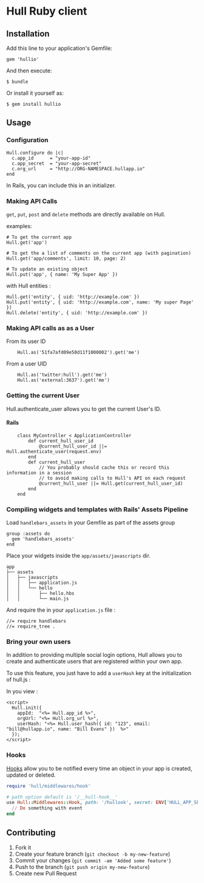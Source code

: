 # Hull Ruby client

## Installation

Add this line to your application's Gemfile:

    gem 'hullio'

And then execute:

    $ bundle

Or install it yourself as:

    $ gem install hullio

## Usage

### Configuration

    Hull.configure do |c|
      c.app_id      = "your-app-id"
      c.app_secret  = "your-app-secret"
      c.org_url     = "http://ORG-NAMESPACE.hullapp.io"
    end

In Rails, you can include this in an initializer.

### Making API Calls

`get`, `put`, `post` and `delete` methods are directly available on Hull.

examples:

    # To get the current app
    Hull.get('app')

    # To get the a list of comments on the current app (with pagination)
    Hull.get('app/comments', limit: 10, page: 2)

    # To update an existing object
    Hull.put('app', { name: 'My Super App' })

with Hull entities :

    Hull.get('entity', { uid: 'http://example.com' })
    Hull.put('entity', { uid: 'http://example.com', name: 'My super Page' })
    Hull.delete('entity', { uid: 'http://example.com' })


### Making API calls as as a User

From its user ID

        Hull.as('51fa7afd09e50d11f1000002').get('me')

From a user UID

        Hull.as('twitter:hull').get('me')
        Hull.as('external:3637').get('me')



### Getting the current User

Hull.authenticate_user allows you to get the current User's ID.

#### Rails


        class MyController < ApplicationController
            def current_hull_user_id
                @current_hull_user_id ||= Hull.authenticate_user(request.env)
            end
            def current_hull_user
                // You probably should cache this or record this information in a session
                // to avoid making calls to Hull's API on each request
                @current_hull_user ||= Hull.get(current_hull_user_id)
            end
        end

### Compiling widgets and templates with Rails' Assets Pipeline

Load `handlebars_assets` in your Gemfile as part of the assets group

    group :assets do
      gem 'handlebars_assets'
    end


Place your widgets inside the `app/assets/javascripts` dir.

    app
    ├── assets
    │   ├── javascripts
    │   │   ├── application.js
    │   │   └── hello
    │   │       ├── hello.hbs
    │   │       └── main.js

And require the in your `application.js` file :


    //= require handlebars
    //= require_tree .


### Bring your own users

In addition to providing multiple social login options, Hull allows you to create and authenticate users that are registered within your own app.

To use this feature, you just have to add a `userHash` key at the initialization of hull.js :

In you view :

    <script>
      Hull.init({
        appId:  "<%= Hull.app_id %>",
        orgUrl: "<%= Hull.org_url %>",
        userHash: "<%= Hull.user_hash({ id: "123", email: "bill@hullapp.io", name: "Bill Evans" })  %>"
      });
    </script>

### Hooks

[Hooks](hull.io/docs/libraries/#hooks) allow you to be notified every time an
object in your app is created, updated or deleted.

```ruby
require 'hull/middlewares/hook'

# path option default is '/__hull-hook__'
use Hull::Middlewares::Hook, path: '/hullook', secret: ENV['HULL_APP_SECRET'] do |event, request|
  // Do something with event
end
```

## Contributing

1. Fork it
2. Create your feature branch (`git checkout -b my-new-feature`)
3. Commit your changes (`git commit -am 'Added some feature'`)
4. Push to the branch (`git push origin my-new-feature`)
5. Create new Pull Request
